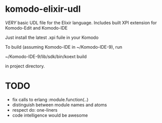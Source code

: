 # komodo-elixir-udl
*VERY* basic UDL file for the Elixir language. Includes built XPI extension for Komodo-Edit and Komodo-IDE

Just install the latest .xpi fuile in your Komodo

To build (assuming Komodo-IDE in ~/Komodo-IDE-9), run

  ~/Komodo-IDE-9/lib/sdk/bin/koext build
  
in project directory.

TODO
====
- fix calls to erlang :module.function(..) 
- distinguish between module names and atoms
- respect do: <EXPRESSION> one-liners
- code intelligence would be awesome
 
